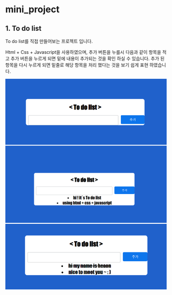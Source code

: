 # mini_project 

## 1. To do list


To do list를 직접 만들어보는 프로젝트 입니다.

Html + Css + Javascript을 사용하였으며, 추가 버튼을 누를시 다음과 같이 항목을 적고 추가 버튼을 누르게 되면 밑에 내용이 추가되는 것을 확인 하실 수 있습니다. 추가 된 항목을 다시 누르게 되면 밑줄로 해당 항목을 처리 했다는 것을 보기 쉽게 표현 하였습니다.

<div align = "center">
<img src = "To_do_list\picture\To_do_list3.png">
<img src = "To_do_list\picture\To_do_list1.png">
<img src = "To_do_list\picture\To_do_list2.png">
<div>
